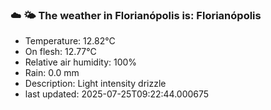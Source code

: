 ### ☁️ 🌤️  The weather in Florianópolis is: Florianópolis

- Temperature: 12.82°C
- On flesh: 12.77°C
- Relative air humidity: 100%
- Rain: 0.0 mm
- Description: Light intensity drizzle
- last updated: 2025-07-25T09:22:44.000675
